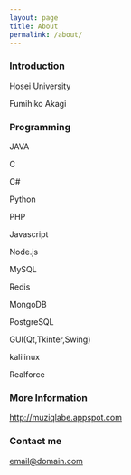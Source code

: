 ```yaml
---
layout: page
title: About
permalink: /about/
---
```


### Introduction

Hosei University

Fumihiko Akagi

### Programming

JAVA

C

C#

Python

PHP

Javascript

Node.js

MySQL

Redis

MongoDB

PostgreSQL

GUI(Qt,Tkinter,Swing)

kalilinux

Realforce

### More Information

http://muziqlabe.appspot.com

### Contact me

[email@domain.com](mailto:email@domain.com)
